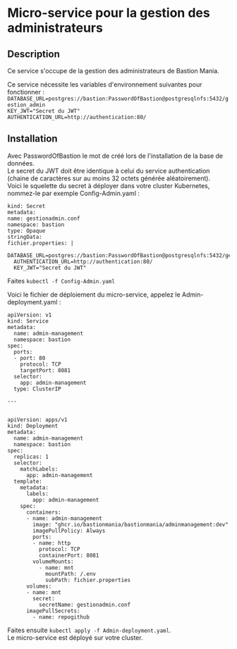# Micro-service pour la gestion des administrateurs  
## Description  
  
 Ce service s'occupe de la gestion des administrateurs de Bastion Mania.  
   
 Ce service nécessite les variables d'environnement suivantes pour fonctionner :
 `DATABASE_URL=postgres://bastion:PasswordOfBastion@postgresqlnfs:5432/gestion_admin`  
 `KEY_JWT="Secret du JWT"`  
 `AUTHENTICATION_URL=http://authentication:80/`  
   
  ## Installation  
   
  Avec PasswordOfBastion le mot de créé lors de l'installation de la base de données.  
  Le secret du JWT doit être identique à celui du service authentication (chaine de caractères sur au moins 32 octets générée aléatoirement).    
  Voici le squelette du secret à déployer dans votre cluster Kubernetes, nommez-le par exemple Config-Admin.yaml :  
  ```apiVersion: v1
kind: Secret
metadata:
  name: gestionadmin.conf
  namespace: bastion
type: Opaque
stringData:
  fichier.properties: |
    DATABASE_URL=postgres://bastion:PasswordOfBastion@postgresqlnfs:5432/gestion_admin
    AUTHENTICATION_URL=http://authentication:80/
    KEY_JWT="Secret du JWT"
```  
  
Faites `kubectl -f Config-Admin.yaml`  
  
Voici le fichier de déploiement du micro-service, appelez le Admin-deployment.yaml :  
```
apiVersion: v1
kind: Service
metadata:
  name: admin-management
  namespace: bastion
spec:
  ports:
  - port: 80 
    protocol: TCP
    targetPort: 8081
  selector:
    app: admin-management
  type: ClusterIP

---


apiVersion: apps/v1
kind: Deployment
metadata:
  name: admin-management
  namespace: bastion
spec:
  replicas: 1
  selector:
    matchLabels:
      app: admin-management
  template:
    metadata:
      labels:
        app: admin-management
    spec:
      containers:
      - name: admin-management
        image: "ghcr.io/bastionmania/bastionmania/adminmanagement:dev"
        imagePullPolicy: Always
        ports:
        - name: http
          protocol: TCP
          containerPort: 8081
        volumeMounts:
          - name: mnt
            mountPath: /.env
            subPath: fichier.properties
      volumes:
      - name: mnt
        secret:
          secretName: gestionadmin.conf
      imagePullSecrets:
        - name: repogithub
```  
  
Faites ensuite `kubectl apply -f Admin-deployment.yaml`.  
Le micro-service est déployé sur votre cluster.
